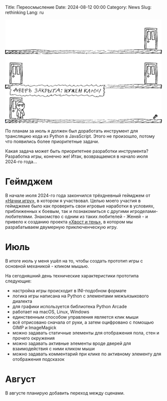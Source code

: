 Title: Переосмысление
Date: 2024-08-12 00:00
Category: News
Slug: rethinking
Lang: ru

![Игра][game]

По планам за июль я должен был доработать инструмент для трансляцию кода из
Python в JavaScript. Этого не произошло, потому что появились более
приоритетные задачи.

Какая задача может быть приоритетнее разработки инструмента? Разработка
игры, конечно же! Итак, возвращаемся в начало июля 2024-го года...

# Геймджем

В начале июля 2024-го года закончился трёхдневный геймджем от
[«Начни игру»][jam], в котором я участвовал. Целью моего участия в
геймджеме было как проверить свои игровые наработки в условиях,
приближенных к боевым, так и познакомиться с другими игроделами-любителями.
Знакомство с одним из таких любителей - Женей - и привело к созданию
проекта [«Хвост и тень»][tail], в котором мы разрабатываем двумерную
приключенческую игру.

# Июль

В итоге июль у меня ушёл на то, чтобы создать прототип игры с основной механикой -
кликом мышью.

На сегодняшний день технические характеристики прототипа следующие:

* настройка игры происходит в INI-подобном формате
* логика игры написана на Python с элементами межъязыкового диалекта
* для графики используется библиотека Python Arcade
* работает на macOS, Linux, Windows
* единственным способом управления является клик мыши
* всё отрисовано сначала от руки, а затем оцифровано с помощью GIMP и ImageMagick
* можно задавать статичные элементы для отображения пола, стен и прочего окружения
* можно задавать активные элементы вроде дверей для взаимодействия с ними кликом мыши
* можно задавать комментарий при клике по активному элементу для отображения подсказок

# Август

В августе планирую добавить переход между сценами.

[game]: ../../images/2024_rethinking.jpg
[jam]: https://dtf.ru/games/2783053-nachni-igru-ocenka-videorolikov
[tail]: https://t.me/Tail_and_shadow
